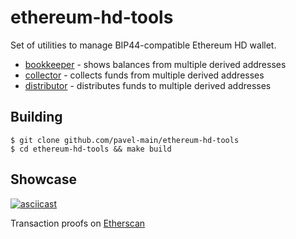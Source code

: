 # ethereum-hd-tools

Set of utilities to manage BIP44-compatible Ethereum HD wallet.

* [bookkeeper](cmd/bookkeeper) - shows balances from multiple derived addresses
* [collector](cmd/collector) - collects funds from multiple derived addresses
* [distributor](cmd/distributor) - distributes funds to multiple derived addresses

## Building

    $ git clone github.com/pavel-main/ethereum-hd-tools
    $ cd ethereum-hd-tools && make build

## Showcase

[![asciicast](https://asciinema.org/a/421424.svg)](https://asciinema.org/a/421424)

Transaction proofs on [Etherscan](https://rinkeby.etherscan.io/address/0x8888460E435D2DDff7108c12c50cc363c6057b8B)